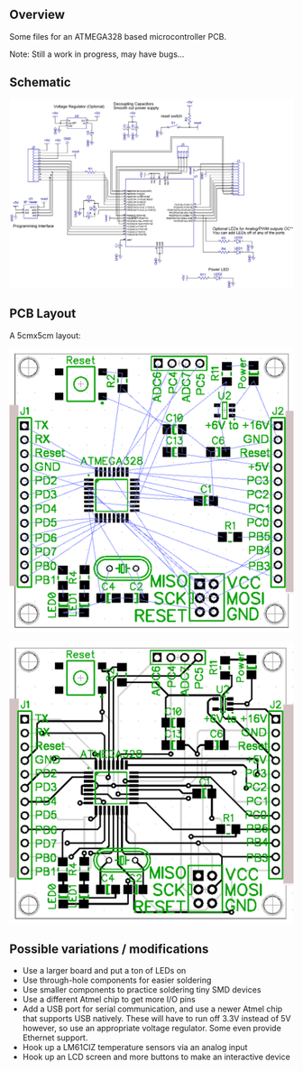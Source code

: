 ## Overview
Some files for an ATMEGA328 based microcontroller PCB.

Note: Still a work in progress, may have bugs...

## Schematic

![](./schematic.png)

## PCB Layout

A 5cmx5cm layout:

![](./PCB_Layout_unrouted.png)

![](./PCB_Layout_routed.png)



## Possible variations / modifications

* Use a larger board and put a ton of LEDs on
* Use through-hole components for easier soldering
* Use smaller components to practice soldering tiny SMD devices
* Use a different Atmel chip to get more I/O pins
* Add a USB port for serial communication, and use a newer Atmel chip that supports USB natively. These will have to run off 3.3V instead of 5V however, so use an appropriate voltage regulator. Some even provide Ethernet support.
* Hook up a LM61CIZ temperature sensors via an analog input
* Hook up an LCD screen and more buttons to make an interactive device
